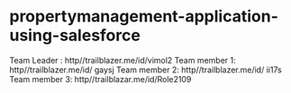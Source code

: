 # propertymanagement-application-using-salesforce
Team  Leader    : http//trailblazer.me/id/vimol2
Team member 1: http//trailblazer.me/id/ gaysj
Team member 2: http//trailblazer.me/id/ ii17s
Team member 3: http//trailblazar.me/id/Role2109
